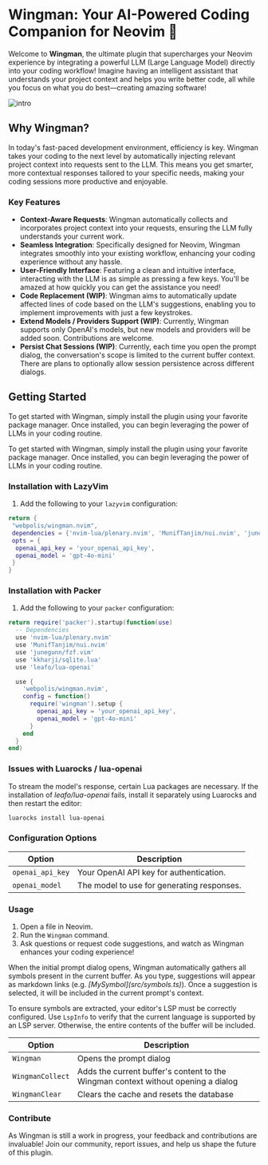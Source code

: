 # Wingman: Your AI-Powered Coding Companion for Neovim 🚀

Welcome to **Wingman**, the ultimate plugin that supercharges your Neovim experience by integrating a powerful LLM (Large Language Model) directly into your coding workflow! Imagine having an intelligent assistant that understands your project context and helps you write better code, all while you focus on what you do best—creating amazing software!

![intro](https://s11.gifyu.com/images/SOQ75.gif)

## Why Wingman?

In today's fast-paced development environment, efficiency is key. Wingman takes your coding to the next level by automatically injecting relevant project context into requests sent to the LLM. This means you get smarter, more contextual responses tailored to your specific needs, making your coding sessions more productive and enjoyable.

### Key Features

- **Context-Aware Requests**: Wingman automatically collects and incorporates project context into your requests, ensuring the LLM fully understands your current work.
- **Seamless Integration**: Specifically designed for Neovim, Wingman integrates smoothly into your existing workflow, enhancing your coding experience without any hassle.
- **User-Friendly Interface**: Featuring a clean and intuitive interface, interacting with the LLM is as simple as pressing a few keys. You'll be amazed at how quickly you can get the assistance you need!
- **Code Replacement (WIP)**: Wingman aims to automatically update affected lines of code based on the LLM's suggestions, enabling you to implement improvements with just a few keystrokes.
- **Extend Models / Providers Support (WIP)**: Currently, Wingman supports only OpenAI's models, but new models and providers will be added soon. Contributions are welcome.
- **Persist Chat Sessions (WIP)**: Currently, each time you open the prompt dialog, the conversation's scope is limited to the current buffer context. There are plans to optionally allow session persistence across different dialogs.

## Getting Started

To get started with Wingman, simply install the plugin using your favorite package manager. Once installed, you can begin leveraging the power of LLMs in your coding routine.

To get started with Wingman, simply install the plugin using your favorite package manager. Once installed, you can begin leveraging the power of LLMs in your coding routine.

### Installation with LazyVim

1. Add the following to your `lazyvim` configuration:

```lua
return {
 "webpolis/wingman.nvim",
 dependencies = {'nvim-lua/plenary.nvim', 'MunifTanjim/nui.nvim', 'junegunn/fzf.vim', 'kkharji/sqlite.lua', 'leafo/lua-openai'},
 opts = {
  openai_api_key = 'your_openai_api_key',
  openai_model = 'gpt-4o-mini'
 }
}
```

### Installation with Packer

1. Add the following to your `packer` configuration:

```lua
return require('packer').startup(function(use)
  -- Dependencies
  use 'nvim-lua/plenary.nvim'
  use 'MunifTanjim/nui.nvim'
  use 'junegunn/fzf.vim'
  use 'kkharji/sqlite.lua'
  use 'leafo/lua-openai'

  use {
    'webpolis/wingman.nvim',
    config = function()
      require('wingman').setup {
        openai_api_key = 'your_openai_api_key',
        openai_model = 'gpt-4o-mini'
      }
    end
  }
end)
```

### Issues with Luarocks / lua-openai

To stream the model's response, certain Lua packages are necessary. If the installation of _leafo/lua-openai_ fails, install it separately using Luarocks and then restart the editor:

```sh
luarocks install lua-openai
```

### Configuration Options

| Option           | Description                                |
| ---------------- | ------------------------------------------ |
| `openai_api_key` | Your OpenAI API key for authentication.    |
| `openai_model`   | The model to use for generating responses. |

### Usage

1. Open a file in Neovim.
2. Run the `Wingman` command.
3. Ask questions or request code suggestions, and watch as Wingman enhances your coding experience!

When the initial prompt dialog opens, Wingman automatically gathers all symbols present in the current buffer. As you type, suggestions will appear as markdown links (e.g. _\[MySymbol\]\(src/symbols.ts\)_). Once a suggestion is selected, it will be included in the current prompt's context.

To ensure symbols are extracted, your editor's LSP must be correctly configured. Use `LspInfo` to verify that the current language is supported by an LSP server. Otherwise, the entire contents of the buffer will be included.

| Option           | Description                                                                       |
| ---------------- | --------------------------------------------------------------------------------- |
| `Wingman`        | Opens the prompt dialog                                                           |
| `WingmanCollect` | Adds the current buffer's content to the Wingman context without opening a dialog |
| `WingmanClear`   | Clears the cache and resets the database                                          |

### Contribute

As Wingman is still a work in progress, your feedback and contributions are invaluable! Join our community, report issues, and help us shape the future of this plugin.

```

```
